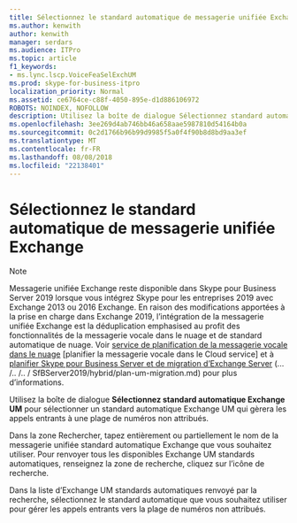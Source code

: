 ```yaml
---
title: Sélectionnez le standard automatique de messagerie unifiée Exchange
ms.author: kenwith
author: kenwith
manager: serdars
ms.audience: ITPro
ms.topic: article
f1_keywords:
- ms.lync.lscp.VoiceFeaSelExchUM
ms.prod: skype-for-business-itpro
localization_priority: Normal
ms.assetid: ce6764ce-c88f-4050-895e-d1d886106972
ROBOTS: NOINDEX, NOFOLLOW
description: Utilisez la boîte de dialogue Sélectionnez standard automatique Exchange UM pour sélectionner un standard automatique Exchange UM qui gèrera les appels entrants à une plage de numéros non attribués.
ms.openlocfilehash: 3ee269d4ab746bb46a658aae5987810d54164b0a
ms.sourcegitcommit: 0c2d1766b96b99d9985f5a0f4f90b8d8bd9aa3ef
ms.translationtype: MT
ms.contentlocale: fr-FR
ms.lasthandoff: 08/08/2018
ms.locfileid: "22138401"
---
```

# <a name="select-exchange-um-auto-attendant"></a>Sélectionnez le standard automatique de messagerie unifiée Exchange

> [!NOTE]
> Messagerie unifiée Exchange reste disponible dans Skype pour Business Server 2019 lorsque vous intégrez Skype pour les entreprises 2019 avec Exchange 2013 ou 2016 Exchange. En raison des modifications apportées à la prise en charge dans Exchange 2019, l’intégration de la messagerie unifiée Exchange est la déduplication emphasised au profit des fonctionnalités de la messagerie vocale dans le nuage et de standard automatique de nuage.  Voir [service de planification de la messagerie vocale dans le nuage](../../../../SfBServer2019/hybrid/plan-cloud-voicemail.md) [planifier la messagerie vocale dans le Cloud service] et à [planifier Skype pour Business Server et de migration d’Exchange Server](../../../../SfBServer2019/hybrid/plan-um-migration.md) (... /.. /.. / SfBServer2019/hybrid/plan-um-migration.md) pour plus d’informations.
 
Utilisez la boîte de dialogue **Sélectionnez standard automatique Exchange UM** pour sélectionner un standard automatique Exchange UM qui gèrera les appels entrants à une plage de numéros non attribués.
  
Dans la zone Rechercher, tapez entièrement ou partiellement le nom de la messagerie unifiée standard automatique Exchange que vous souhaitez utiliser. Pour renvoyer tous les disponibles Exchange UM standards automatiques, renseignez la zone de recherche, cliquez sur l’icône de recherche.
  
Dans la liste d’Exchange UM standards automatiques renvoyé par la recherche, sélectionnez le standard automatique que vous souhaitez utiliser pour gérer les appels entrants vers la plage de numéros non attribués.
  

